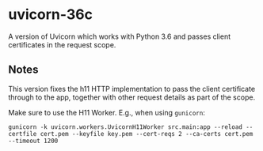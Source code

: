 # uvicorn-36c

A version of Uvicorn which works with Python 3.6 and passes client certificates in the request scope.


## Notes

This version fixes the h11 HTTP implementation to pass the client certificate through to the app, together with other request details as part of the scope. 

Make sure to use the H11 Worker. E.g., when using `gunicorn`: 

    gunicorn -k uvicorn.workers.UvicornH11Worker src.main:app --reload --certfile cert.pem --keyfile key.pem --cert-reqs 2 --ca-certs cert.pem --timeout 1200

